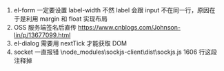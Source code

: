 1. el-form 一定要设置 label-width 不然 label 会跟 input 不在同一行，原因在于是利用 margin 和 float 实现布局
2. OSS 服务端签名后直传 https://www.cnblogs.com/Johnson-lin/p/13677099.html
3. el-dialog 需要用 nextTick 才能获取 DOM
4. socket 一直报错 \node_modules\sockjs-client\dist\sockjs.js 1606 行这段注释掉
